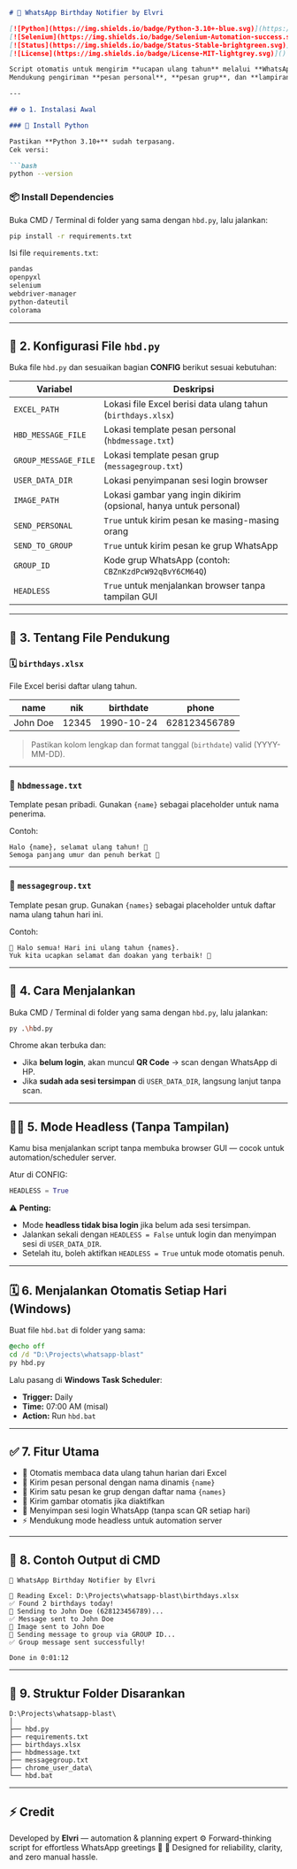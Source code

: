 ````markdown
# 🎉 WhatsApp Birthday Notifier by Elvri

[![Python](https://img.shields.io/badge/Python-3.10+-blue.svg)](https://www.python.org/)
[![Selenium](https://img.shields.io/badge/Selenium-Automation-success.svg)](https://www.selenium.dev/)
[![Status](https://img.shields.io/badge/Status-Stable-brightgreen.svg)]()
[![License](https://img.shields.io/badge/License-MIT-lightgrey.svg)]()

Script otomatis untuk mengirim **ucapan ulang tahun** melalui **WhatsApp Web** menggunakan **Python + Selenium**.  
Mendukung pengiriman **pesan personal**, **pesan grup**, dan **lampiran gambar** 🎂  

---

## ⚙️ 1. Instalasi Awal

### 🐍 Install Python

Pastikan **Python 3.10+** sudah terpasang.  
Cek versi:

```bash
python --version
````

### 📦 Install Dependencies

Buka CMD / Terminal di folder yang sama dengan `hbd.py`, lalu jalankan:

```bash
pip install -r requirements.txt
```

Isi file `requirements.txt`:

```bash
pandas
openpyxl
selenium
webdriver-manager
python-dateutil
colorama
```

---

## 📁 2. Konfigurasi File `hbd.py`

Buka file `hbd.py` dan sesuaikan bagian **CONFIG** berikut sesuai kebutuhan:

| Variabel             | Deskripsi                                                         |
| -------------------- | ----------------------------------------------------------------- |
| `EXCEL_PATH`         | Lokasi file Excel berisi data ulang tahun (`birthdays.xlsx`)      |
| `HBD_MESSAGE_FILE`   | Lokasi template pesan personal (`hbdmessage.txt`)                 |
| `GROUP_MESSAGE_FILE` | Lokasi template pesan grup (`messagegroup.txt`)                   |
| `USER_DATA_DIR`      | Lokasi penyimpanan sesi login browser                             |
| `IMAGE_PATH`         | Lokasi gambar yang ingin dikirim (opsional, hanya untuk personal) |
| `SEND_PERSONAL`      | `True` untuk kirim pesan ke masing-masing orang                   |
| `SEND_TO_GROUP`      | `True` untuk kirim pesan ke grup WhatsApp                         |
| `GROUP_ID`           | Kode grup WhatsApp (contoh: `CBZnKzdPcW92qBvY6CM64Q`)             |
| `HEADLESS`           | `True` untuk menjalankan browser tanpa tampilan GUI               |

---

## 🧠 3. Tentang File Pendukung

### 🗓️ `birthdays.xlsx`

File Excel berisi daftar ulang tahun.

| name     | nik   | birthdate  | phone        |
| -------- | ----- | ---------- | ------------ |
| John Doe | 12345 | 1990-10-24 | 628123456789 |

> Pastikan kolom lengkap dan format tanggal (`birthdate`) valid (YYYY-MM-DD).

---

### 💌 `hbdmessage.txt`

Template pesan pribadi.
Gunakan `{name}` sebagai placeholder untuk nama penerima.

Contoh:

```
Halo {name}, selamat ulang tahun! 🎉
Semoga panjang umur dan penuh berkat 🙏
```

---

### 👥 `messagegroup.txt`

Template pesan grup.
Gunakan `{names}` sebagai placeholder untuk daftar nama ulang tahun hari ini.

Contoh:

```
🎂 Halo semua! Hari ini ulang tahun {names}.
Yuk kita ucapkan selamat dan doakan yang terbaik! 🥳
```

---

## 🚀 4. Cara Menjalankan

Buka CMD / Terminal di folder yang sama dengan `hbd.py`, lalu jalankan:

```bash
py .\hbd.py
```

Chrome akan terbuka dan:

* Jika **belum login**, akan muncul **QR Code** → scan dengan WhatsApp di HP.
* Jika **sudah ada sesi tersimpan** di `USER_DATA_DIR`, langsung lanjut tanpa scan.

---

## 🕵️‍♂️ 5. Mode Headless (Tanpa Tampilan)

Kamu bisa menjalankan script tanpa membuka browser GUI — cocok untuk automation/scheduler server.

Atur di CONFIG:

```python
HEADLESS = True
```

⚠️ **Penting:**

* Mode **headless tidak bisa login** jika belum ada sesi tersimpan.
* Jalankan sekali dengan `HEADLESS = False` untuk login dan menyimpan sesi di `USER_DATA_DIR`.
* Setelah itu, boleh aktifkan `HEADLESS = True` untuk mode otomatis penuh.

---

## 🗓️ 6. Menjalankan Otomatis Setiap Hari (Windows)

Buat file `hbd.bat` di folder yang sama:

```bat
@echo off
cd /d "D:\Projects\whatsapp-blast"
py hbd.py
```

Lalu pasang di **Windows Task Scheduler**:

* **Trigger:** Daily
* **Time:** 07:00 AM (misal)
* **Action:** Run `hbd.bat`

---

## ✅ 7. Fitur Utama

* 🔁 Otomatis membaca data ulang tahun harian dari Excel
* 💬 Kirim pesan personal dengan nama dinamis `{name}`
* 👥 Kirim satu pesan ke grup dengan daftar nama `{names}`
* 📎 Kirim gambar otomatis jika diaktifkan
* 🧠 Menyimpan sesi login WhatsApp (tanpa scan QR setiap hari)
* ⚡ Mendukung mode headless untuk automation server

---

## 🧾 8. Contoh Output di CMD

```
🎉 WhatsApp Birthday Notifier by Elvri

📘 Reading Excel: D:\Projects\whatsapp-blast\birthdays.xlsx
✅ Found 2 birthdays today!
🎈 Sending to John Doe (628123456789)...
✅ Message sent to John Doe
📎 Image sent to John Doe
📢 Sending message to group via GROUP ID...
✅ Group message sent successfully!

Done in 0:01:12
```

---

## 🧰 9. Struktur Folder Disarankan

```
D:\Projects\whatsapp-blast\
│
├── hbd.py
├── requirements.txt
├── birthdays.xlsx
├── hbdmessage.txt
├── messagegroup.txt
├── chrome_user_data\
└── hbd.bat
```

---

## ⚡ Credit

Developed by **Elvri** — automation & planning expert ⚙️
Forward-thinking script for effortless WhatsApp greetings 🎂
🚀 Designed for reliability, clarity, and zero manual hassle.

